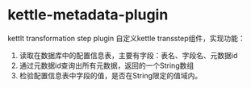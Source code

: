 # kettle-metadata-plugin
kettlt transformation step plugin
自定义kettle transstep组件，实现功能：
1. 读取在数据库中的配置信息表，主要有字段：表名、字段名、元数据id
2. 通过元数据id查询出所有元数据，返回的一个String数组
3. 检验配置信息表中字段的值，是否在String限定的值域内。


